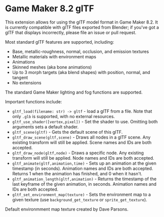 # Game Maker 8.2 glTF

This extension allows for using the glTF model format in Game Maker 8.2. It is currently compatible with glTF files exported from Blender; if you've got a glTF that displays incorrectly, please file an issue or pull request.

Most standard glTF features are supported, including:
* Base, metallic-roughness, normal, occlusion, and emission textures
* Metallic materials with environment maps
* Animations
* Skinned meshes (aka bone animations)
* Up to 3 morph targets (aka blend shapes) with position, normal, and tangent
* No extensions

The standard Game Maker lighting and fog functions are supported.

Important functions include:
* `gltf_load(filename: str) -> gltf` - load a glTF from a file. Note that only `.glb` is supported, with no external resources.
* `gltf_use_shader([vertex,pixel])` - Set the shader to use. Omitting both arguments sets a default shader.
* `gltf_scene(gltf)` - Gets the default scene of this glTF.
* `gltf_draw_scene(gltf,scene)` - Draws all nodes in a glTF scene. Any existing transform will still be applied. Scene names and IDs are both accepted.
* `gltf_draw_node(gltf,node)` - Draws a specific node. Any existing transform will still be applied. Node names and IDs are both accepted.
* `gltf_animate(gltf,animation,time)` - Sets up an animation at the given timestamp (in seconds). Animation names and IDs are both accepted. Returns 1 when the animation has finished, and 0 when it hasn't.
* `gltf_animation_length(gltf,animation)` - Returns the timestamp of the last keyframe of the given animation, in seconds. Animation names and IDs are both accepted.
* `gltf_set_environment_map(texture)` - Sets the environment map to a given texture (use `background_get_texture` or `sprite_get_texture`).

Default environmment map texture created by Dave Parsons.
